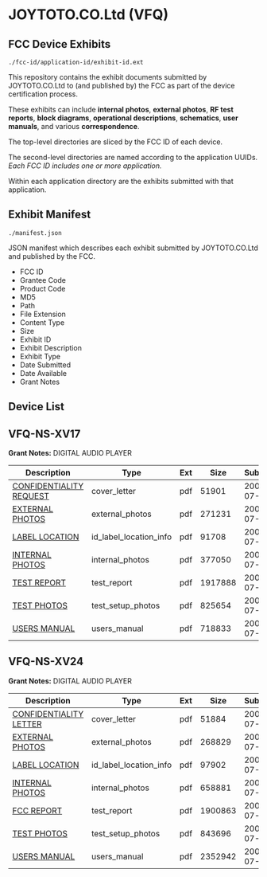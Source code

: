 # JOYTOTO.CO.Ltd (VFQ)
## FCC Device Exhibits

```
./fcc-id/application-id/exhibit-id.ext
```

This repository contains the exhibit documents submitted by JOYTOTO.CO.Ltd to (and published by) the FCC as part of the device certification process.

These exhibits can include **internal photos**, **external photos**, **RF test reports**, **block diagrams**, **operational descriptions**, **schematics**, **user manuals**, and various **correspondence**.

The top-level directories are sliced by the FCC ID of each device.

The second-level directories are named according to the application UUIDs. *Each FCC ID includes one or more application.*

Within each application directory are the exhibits submitted with that application. 

## Exhibit Manifest

```
./manifest.json
```

JSON manifest which describes each exhibit submitted by JOYTOTO.CO.Ltd and published by the FCC.

- FCC ID
- Grantee Code
- Product Code
- MD5
- Path
- File Extension
- Content Type
- Size
- Exhibit ID
- Exhibit Description
- Exhibit Type
- Date Submitted
- Date Available
- Grant Notes

## Device List
## VFQ-NS-XV17
**Grant Notes:** DIGITAL AUDIO PLAYER

| Description | Type | Ext | Size | Submitted | Available |
| ----------- | ---- | --- | ---- | --------- | --------- |
| [CONFIDENTIALITY REQUEST](VFQ-NS-XV17/221aaefa642fa79d4894e13d8c3f9af6/820599.pdf) | cover_letter | pdf | 51901 | 2007-07-25 | 2007-07-26 |
| [EXTERNAL PHOTOS](VFQ-NS-XV17/221aaefa642fa79d4894e13d8c3f9af6/820600.pdf) | external_photos | pdf | 271231 | 2007-07-25 | 2007-07-26 |
| [LABEL LOCATION](VFQ-NS-XV17/221aaefa642fa79d4894e13d8c3f9af6/820603.pdf) | id_label_location_info | pdf | 91708 | 2007-07-25 | 2007-07-26 |
| [INTERNAL PHOTOS](VFQ-NS-XV17/221aaefa642fa79d4894e13d8c3f9af6/820602.pdf) | internal_photos | pdf | 377050 | 2007-07-25 | 2007-07-26 |
| [TEST REPORT](VFQ-NS-XV17/221aaefa642fa79d4894e13d8c3f9af6/820601.pdf) | test_report | pdf | 1917888 | 2007-07-25 | 2007-07-26 |
| [TEST PHOTOS](VFQ-NS-XV17/221aaefa642fa79d4894e13d8c3f9af6/820605.pdf) | test_setup_photos | pdf | 825654 | 2007-07-25 | 2007-07-26 |
| [USERS MANUAL](VFQ-NS-XV17/221aaefa642fa79d4894e13d8c3f9af6/820604.pdf) | users_manual | pdf | 718833 | 2007-07-25 | 2007-07-26 |
## VFQ-NS-XV24
**Grant Notes:** DIGITAL AUDIO PLAYER

| Description | Type | Ext | Size | Submitted | Available |
| ----------- | ---- | --- | ---- | --------- | --------- |
| [CONFIDENTIALITY LETTER](VFQ-NS-XV24/8c9f4c1bb43e5a80c5e8812762999899/820722.pdf) | cover_letter | pdf | 51884 | 2007-07-25 | 2007-07-26 |
| [EXTERNAL PHOTOS](VFQ-NS-XV24/8c9f4c1bb43e5a80c5e8812762999899/820723.pdf) | external_photos | pdf | 268829 | 2007-07-25 | 2007-07-26 |
| [LABEL LOCATION](VFQ-NS-XV24/8c9f4c1bb43e5a80c5e8812762999899/820726.pdf) | id_label_location_info | pdf | 97902 | 2007-07-25 | 2007-07-26 |
| [INTERNAL PHOTOS](VFQ-NS-XV24/8c9f4c1bb43e5a80c5e8812762999899/820724.pdf) | internal_photos | pdf | 658881 | 2007-07-25 | 2007-07-26 |
| [FCC REPORT](VFQ-NS-XV24/8c9f4c1bb43e5a80c5e8812762999899/820725.pdf) | test_report | pdf | 1900863 | 2007-07-25 | 2007-07-26 |
| [TEST PHOTOS](VFQ-NS-XV24/8c9f4c1bb43e5a80c5e8812762999899/820728.pdf) | test_setup_photos | pdf | 843696 | 2007-07-25 | 2007-07-26 |
| [USERS MANUAL](VFQ-NS-XV24/8c9f4c1bb43e5a80c5e8812762999899/820727.pdf) | users_manual | pdf | 2352942 | 2007-07-25 | 2007-07-26 |
